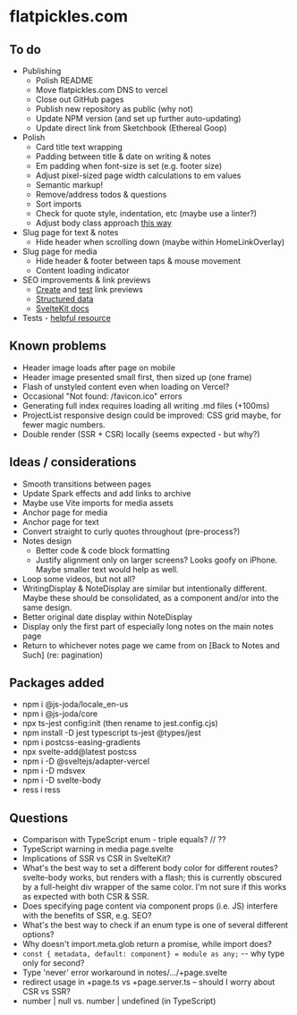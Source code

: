 # flatpickles.com

## To do
* Publishing
    * Polish README
    * Move flatpickles.com DNS to vercel
    * Close out GitHub pages
    * Publish new repository as public (why not)
    * Update NPM version (and set up further auto-updating)
    * Update direct link from Sketchbook (Ethereal Goop)
* Polish
    * Card title text wrapping
    * Padding between title & date on writing & notes
    * Em padding when font-size is set (e.g. footer size)
    * Adjust pixel-sized page width calculations to em values
    * Semantic markup!
    * Remove/address todos & questions
    * Sort imports
    * Check for quote style, indentation, etc (maybe use a linter?)
    * Adjust body class approach [this way](https://github.com/sveltejs/svelte/issues/3105#issuecomment-1373889014)
* Slug page for text & notes
    * Hide header when scrolling down (maybe within HomeLinkOverlay)
* Slug page for media
    * Hide header & footer between taps & mouse movement
    * Content loading indicator
* SEO improvements & link previews
    * [Create](https://dev.to/domagojvidovic/how-to-create-beautiful-link-previews-for-every-platform-1nka) and [test](https://socialsharepreview.com/) link previews
    * [Structured data](https://developers.google.com/search/docs/appearance/structured-data/intro-structured-data#structured-data)
    * [SvelteKit docs](https://kit.svelte.dev/docs/seo)
* Tests - [helpful resource](https://el3um4s.medium.com/how-to-test-sveltekit-app-with-jest-848afa8edbc7)

## Known problems
* Header image loads after page on mobile
* Header image presented small first, then sized up (one frame)
* Flash of unstyled content even when loading on Vercel?
* Occasional "Not found: /favicon.ico" errors
* Generating full index requires loading all writing .md files (+100ms)
* ProjectList responsive design could be improved: CSS grid maybe, for fewer magic numbers.
* Double render (SSR + CSR) locally (seems expected - but why?)

## Ideas / considerations
* Smooth transitions between pages
* Update Spark effects and add links to archive
* Maybe use Vite imports for media assets
* Anchor page for media
* Anchor page for text
* Convert straight to curly quotes throughout (pre-process?)
* Notes design
    * Better code & code block formatting
    * Justify alignment only on larger screens? Looks goofy on iPhone. Maybe smaller text would help as well.
* Loop some videos, but not all?
* WritingDisplay & NoteDisplay are similar but intentionally different. Maybe these should be consolidated, as a component and/or into the same design.
* Better original date display within NoteDisplay
* Display only the first part of especially long notes on the main notes page
* Return to whichever notes page we came from on [Back to Notes and Such] (re: pagination)

## Packages added
* npm i @js-joda/locale_en-us
* npm i @js-joda/core
* npx ts-jest config:init (then rename to jest.config.cjs)
* npm install -D jest typescript ts-jest @types/jest
* npm i postcss-easing-gradients
* npx svelte-add@latest postcss
* npm i -D @sveltejs/adapter-vercel
* npm i -D mdsvex
* npm i -D svelte-body 
* ress i ress

## Questions
* Comparison with TypeScript enum - triple equals? // ??
* TypeScript warning in media page.svelte
* Implications of SSR vs CSR in SvelteKit?
* What's the best way to set a different body color for different routes? svelte-body works, but renders with a flash; this is currently obscured by a full-height div wrapper of the same color. I'm not sure if this works as expected with both CSR & SSR.
* Does specifying page content via component props (i.e. JS) interfere with the benefits of SSR, e.g. SEO?
* What's the best way to check if an enum type is one of several different options?
* Why doesn't import.meta.glob return a promise, while import does?
* `const { metadata, default: component} = module as any;` -- why type only for second?
* Type 'never' error workaround in notes/.../+page.svelte
* redirect usage in +page.ts vs +page.server.ts – should I worry about CSR vs SSR?
* number | null vs. number | undefined (in TypeScript)